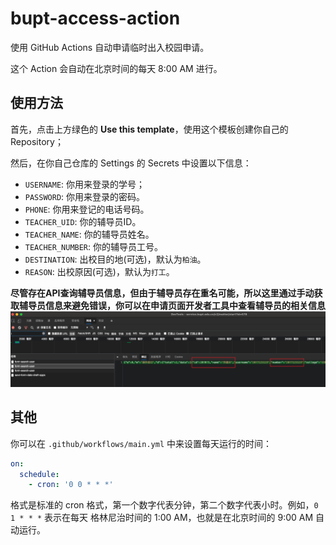# bupt-access-action

使用 GitHub Actions 自动申请临时出入校园申请。

这个 Action 会自动在北京时间的每天 8:00 AM 进行。

## 使用方法

首先，点击上方绿色的 **Use this template**，使用这个模板创建你自己的 Repository；

然后，在你自己仓库的 Settings 的 Secrets 中设置以下信息：

- `USERNAME`: 你用来登录的学号；
- `PASSWORD`: 你用来登录的密码。
- `PHONE`: 你用来登记的电话号码。
- `TEACHER_UID`: 你的辅导员ID。
- `TEACHER_NAME`: 你的辅导员姓名。
- `TEACHER_NUMBER`: 你的辅导员工号。
- `DESTINATION`: 出校目的地(可选)，默认为`柏油`。
- `REASON`: 出校原因(可选)，默认为`打工`。

**尽管存在API查询辅导员信息，但由于辅导员存在重名可能，所以这里通过手动获取辅导员信息来避免错误，你可以在申请页面开发者工具中查看辅导员的相关信息**
![辅导员信息](img/1.png)

## 其他

你可以在 `.github/workflows/main.yml` 中来设置每天运行的时间：

```yml
on:
  schedule:
    - cron: '0 0 * * *'
```

格式是标准的 cron 格式，第一个数字代表分钟，第二个数字代表小时。例如，`0 1 * * *` 表示在每天
格林尼治时间的 1:00 AM，也就是在北京时间的 9:00 AM 自动运行。